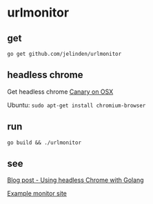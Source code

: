 # urlmonitor

## get

`go get github.com/jelinden/urlmonitor`

## headless chrome

Get headless chrome [Canary on OSX](https://www.google.com/chrome/browser/canary.html)

Ubuntu: `sudo apt-get install chromium-browser`

## run

`go build && ./urlmonitor`

## see

[Blog post - Using headless Chrome with Golang](https://jelinden.fi/blog/using-headless-chrome-with-golang/0md6mmazR)

[Example monitor site](http://monitor.jelinden.fi/)
